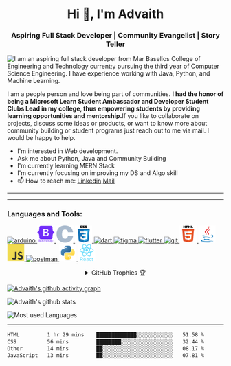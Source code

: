 <h1 align="center">Hi 👋, I'm Advaith</h1>
<h3 align="center">Aspiring Full Stack Developer | Community Evangelist | Story Teller</h3>

<img src="https://media.giphy.com/media/26tn33aiTi1jkl6H6/giphy.gif" align="left">


<p>I am an aspiring full stack developer from Mar Baselios College of Engineering and Technology current;y pursuing the third year of Computer Science Engineering. I have experience working with Java, Python, and Machine Learning.</p>


<p>I am a people person and love being part of communities. <strong>I had the honor of being a Microsoft Learn Student Ambassador and Developer Student Clubs Lead in my college, thus empowering students by providing learning opportunities and mentorship.</strong>If you like to collaborate on projects, discuss some ideas or products, or want to know more about community building or student programs just reach out to me via mail.  I would be happy to help.</p>




- I'm interested in Web development.
- Ask me about Python, Java and Community Building
- I'm currently learning MERN Stack
- I'm currently focusing on improving my DS and Algo skill
- 📫 How to reach me:  [Linkedin](https://www.linkedin.com/in/advaithu/)  [Mail](mailto:advaithunni2000@gmail.com)

<!--[![](https://img.shields.io/badge/Personal-Blog-Blue?style=for-the-badge&logo=HTML)](https://advaithunnikrishnan.me/)
[![](https://img.shields.io/badge/.-LinkedIn-Blue?style=for-the-badge&logo=linkedin)](https://www.linkedin.com/in/advaithu/)
[![](https://img.shields.io/badge/_advaith_unnikrishnan_-Instagram-Blue?style=for-the-badge&logo=instagram)](https://www.instagram.com/_advaith_unnikrishnan_/)
[![Twitter Follow](https://img.shields.io/twitter/follow/advaith_unni?color=blue&logo=twitter&style=for-the-badge)](https://twitter.com/advaith_unni).-->
  
----
<!---
<h3 align="left">Connect with me:</h3>
<p align="left">
<a href="https://twitter.com/advaith_unni" target="blank"><img align="center" src="https://www.flaticon.com/svg/vstatic/svg/145/145812.svg?token=exp=1616310680~hmac=4700a9b76f6764e8bc7a770128d11cda" height="30" width="40" /></a>
<a href="https://linkedin.com/in/advaithu" target="blank"><img align="center" src="https://www.flaticon.com/svg/vstatic/svg/145/145807.svg?token=exp=1616310811~hmac=30663771acf015f440ef4fdaa9cecfdb" alt="advaithu" height="30" width="40" /></a>
</p>
--->
----

<h3 align="left">Languages and Tools:</h3>
<p align="left"> <a href="https://www.arduino.cc/" target="_blank"> <img src="https://cdn.worldvectorlogo.com/logos/arduino-1.svg" alt="arduino" width="40" height="40"/> </a> <a href="https://getbootstrap.com" target="_blank"> <img src="https://raw.githubusercontent.com/devicons/devicon/master/icons/bootstrap/bootstrap-plain-wordmark.svg" alt="bootstrap" width="40" height="40"/> </a> <a href="https://www.cprogramming.com/" target="_blank"> <img src="https://raw.githubusercontent.com/devicons/devicon/master/icons/c/c-original.svg" alt="c" width="40" height="40"/> </a> <a href="https://www.w3schools.com/css/" target="_blank"> <img src="https://raw.githubusercontent.com/devicons/devicon/master/icons/css3/css3-original-wordmark.svg" alt="css3" width="40" height="40"/> </a> <a href="https://dart.dev" target="_blank"> <img src="https://www.vectorlogo.zone/logos/dartlang/dartlang-icon.svg" alt="dart" width="40" height="40"/> </a> <a href="https://www.figma.com/" target="_blank"> <img src="https://www.vectorlogo.zone/logos/figma/figma-icon.svg" alt="figma" width="40" height="40"/> </a> <a href="https://flutter.dev" target="_blank"> <img src="https://www.vectorlogo.zone/logos/flutterio/flutterio-icon.svg" alt="flutter" width="40" height="40"/> </a> <a href="https://git-scm.com/" target="_blank"> <img src="https://www.vectorlogo.zone/logos/git-scm/git-scm-icon.svg" alt="git" width="40" height="40"/> </a> <a href="https://www.w3.org/html/" target="_blank"> <img src="https://raw.githubusercontent.com/devicons/devicon/master/icons/html5/html5-original-wordmark.svg" alt="html5" width="40" height="40"/> </a> <a href="https://www.java.com" target="_blank"> <img src="https://raw.githubusercontent.com/devicons/devicon/master/icons/java/java-original.svg" alt="java" width="40" height="40"/> </a> <a href="https://developer.mozilla.org/en-US/docs/Web/JavaScript" target="_blank"> <img src="https://raw.githubusercontent.com/devicons/devicon/master/icons/javascript/javascript-original.svg" alt="javascript" width="40" height="40"/> </a> <a href="https://postman.com" target="_blank"> <img src="https://www.vectorlogo.zone/logos/getpostman/getpostman-icon.svg" alt="postman" width="40" height="40"/> </a> <a href="https://www.python.org" target="_blank"> <img src="https://raw.githubusercontent.com/devicons/devicon/master/icons/python/python-original.svg" alt="python" width="40" height="40"/> </a> <a href="https://reactjs.org/" target="_blank"> <img src="https://raw.githubusercontent.com/devicons/devicon/master/icons/react/react-original-wordmark.svg" alt="react" width="40" height="40"/> </a> </p>

<details align="center">
  <summary>GitHub Trophies 🏆</summary>
<p align="center">
  <a href="https://github.com/ryo-ma/github-profile-trophy" target="_blank">
    <img src="https://github-profile-trophy.vercel.app/?username=advaith-unnikrishnan&theme=gruvbox"/>
  </a>
</p>
</details>

[![Advaith's github activity graph](https://activity-graph.herokuapp.com/graph?username=advaith-unnikrishnan&theme=xcode)](https://git.io/advaith-unnikrishnan)

![Advaith's github stats](https://github-readme-stats.vercel.app/api?username=advaith-unnikrishnan&show_icons=true&hide=["issues"])

![Most used Languages](https://github-readme-stats.vercel.app/api/top-langs/?username=advaith-unnikrishnan&&show_icons=true)

<!--<a href="https://github.com/ryo-ma/github-profile-trophy"><img width=800 src="https://github-profile-trophy.vercel.app/?username=advaith-unnikrishnan&column=7" alt="advaith-unnikrishnan" /></a> </p>-->

----
<!--<p align="center">
  <a href="https://www.linkedin.com/in/advaithu/"><img src="https://cdn.jsdelivr.net/npm/simple-icons@v3/icons/linkedin.svg" width="30px" alt="LinkedIn"></a> &nbsp; &nbsp;
  <a href="https://www.instagram.com/_advaith_unnikrishnan_/"><img src="https://cdn.jsdelivr.net/npm/simple-icons@v3/icons/instagram.svg" width="30px" alt="Instagram"></a> &nbsp; &nbsp;
  <a href="https://twitter.com/advaith_unni"><img src="https://cdn.jsdelivr.net/npm/simple-icons@v3/icons/twitter.svg" width="30px" alt="Twitter"></a> &nbsp; &nbsp;
  <a href="mailto:advaithunni2000@gmail.com"><img src="https://cdn.jsdelivr.net/npm/simple-icons@v3/icons/gmail.svg" width="30px" alt="Gmail"></a> &nbsp; &nbsp;
  <a href="https://medium.com/@advaithunni2000"><img src="https://cdn.jsdelivr.net/npm/simple-icons@v3/icons/medium.svg" width="30px" alt="Gmail"></a> &nbsp; &nbsp;
  </p>-->

<!--[![Repos Badge](https://badges.pufler.dev/repos/advaith-unnikrishnan)](https://advaith-unnikrishnan.github.io)>
----

<!--START_SECTION:waka-->
```text
HTML         1 hr 29 mins    █████████████░░░░░░░░░░░░   51.58 % 
CSS          56 mins         ████████░░░░░░░░░░░░░░░░░   32.44 % 
Other        14 mins         ██░░░░░░░░░░░░░░░░░░░░░░░   08.17 % 
JavaScript   13 mins         ██░░░░░░░░░░░░░░░░░░░░░░░   07.81 % 
```
<!--END_SECTION:waka-->
